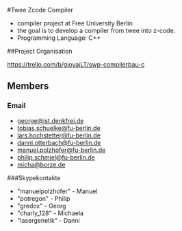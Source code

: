 #Twee Zcode Compiler
* compiler project at Free University Berlin
* the goal is to develop a compiler from twee into z-code.
* Programming Language: C++


##Project Organisation

https://trello.com/b/gioyajLT/swp-compilerbau-c


## Members
### Email
* george@ist.denkfrei.de
* tobias.schuelke@fu-berlin.de
* lars.hochstetter@fu-berlin.de
* danni.otterbach@fu-berlin.de
* manuel.polzhofer@fu-berlin.de
* philip.schmiel@fu-berlin.de
* micha@borze.de

###Skypekontakte
* "manuelpolzhofer" - Manuel
* "potregon" - Philip
* "gredox" - Georg
* "charly_128" - Michaela
* "lasergenetik" - Danni

